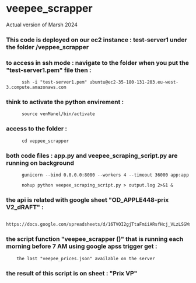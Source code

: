 # veepee_scrapper
Actual version of Marsh 2024

### This code is deployed on our ec2 instance : test-server1 under the folder /veppee_scrapper

### to access in ssh mode : navigate to the folder when you put the "test-server1.pem" file then :

          ssh -i "test-server1.pem" ubuntu@ec2-35-180-131-203.eu-west-3.compute.amazonaws.com

### think to activate the python envirement : 
          source venManel/bin/activate
### access to the folder :
          cd veppee_scrapper 

### both code files :  app.py and veepee_scraping_script.py are running on background 
      
          gunicorn --bind 0.0.0.0:8080 --workers 4 --timeout 36000 app:app
          
          nohup python veepee_scraping_script.py > output.log 2>&1 &

### the api is related with google sheet "OD_APPLE448-prix V2_dRAFT" : 

        https://docs.google.com/spreadsheets/d/16TVOI2gjTtaFmiiARsfHcj_VLzLSGWsMZuAue33JC48/edit#gid=313227002

### the script function "veepee_scrapper ()" that is running each morning before 7 AM using google apss trigger get :
        the last "veepee_prices.json" available on the server

### the result of this script is on sheet : "Prix VP"

